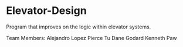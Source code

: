 # Elevator-Design
Program that improves on the logic within elevator systems.

Team Members: 
Alejandro Lopez
Pierce Tu
Dane Godard
Kenneth Paw
